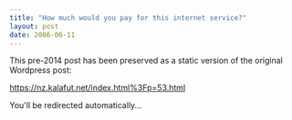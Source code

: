 ```yaml
---
title: "How much would you pay for this internet service?"
layout: post
date: 2006-06-11
---
```


This pre-2014 post has been preserved as a static version of the original Wordpress post:

https://nz.kalafut.net/index.html%3Fp=53.html

You'll be redirected automatically...

<head>
  <meta http-equiv="refresh" content="5;url=https://nz.kalafut.net/index.html%3Fp=53.html">
</head>

